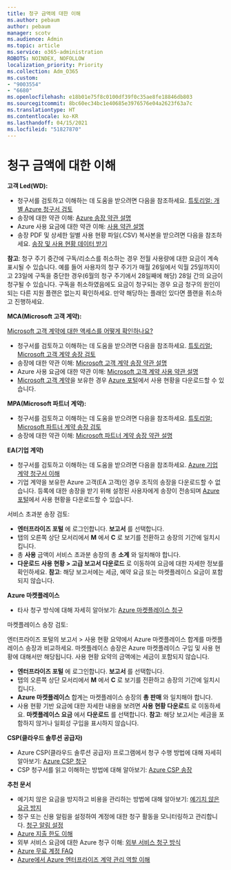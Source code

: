 ```yaml
---
title: 청구 금액에 대한 이해
ms.author: pebaum
author: pebaum
manager: scotv
ms.audience: Admin
ms.topic: article
ms.service: o365-administration
ROBOTS: NOINDEX, NOFOLLOW
localization_priority: Priority
ms.collection: Adm_O365
ms.custom:
- "9003554"
- "6680"
ms.openlocfilehash: e18b01e75f8c0100df39f0c35ae8fe18846db803
ms.sourcegitcommit: 8bc60ec34bc1e40685e3976576e04a2623f63a7c
ms.translationtype: HT
ms.contentlocale: ko-KR
ms.lasthandoff: 04/15/2021
ms.locfileid: "51827870"
---
```

# <a name="understand-billing-amount"></a>청구 금액에 대한 이해

**고객 Led(WD):**

- 청구서를 검토하고 이해하는 데 도움을 받으려면 다음을 참조하세요. [튜토리얼: 개별 Azure 청구서 검토](https://docs.microsoft.com/azure/cost-management-billing/understand/review-individual-bill?WT.mc_id=Portal-Microsoft_Azure_Support)
- 송장에 대한 약관 이해: [Azure 송장 약관 설명](https://docs.microsoft.com/azure/cost-management-billing/understand/understand-invoice?WT.mc_id=Portal-Microsoft_Azure_Support)
- Azure 사용 요금에 대한 약관 이해: [사용 약관 설명](https://docs.microsoft.com/azure/cost-management-billing/understand/understand-usage?WT.mc_id=Portal-Microsoft_Azure_Support)
- 송장 PDF 및 상세한 일별 사용 현황 파일(.CSV) 복사본을 받으려면 다음을 참조하세요. [송장 및 사용 현황 데이터 받기](https://docs.microsoft.com/azure/billing/billing-download-azure-invoice-daily-usage-date?WT.mc_id=Portal-Microsoft_Azure_Support)

**참고**: 청구 주기 중간에 구독/리소스를 취소하는 경우 전월 사용량에 대한 요금이 계속 표시될 수 있습니다. 예를 들어 사용자의 청구 주기가 매월 26일에서 익월 25일까지이고 23일에 구독을 중단한 경우(6월의 청구 주기에서 28일째에 해당) 28일 간의 요금이 청구될 수 있습니다. 구독을 취소하였음에도 요금이 청구되는 경우 요금 청구의 원인이 되는 다른 지원 플랜은 없는지 확인하세요. 만약 해당하는 플래인 있다면 플랜을 취소하고 진행하세요.

**MCA(Microsoft 고객 계약):**

[Microsoft 고객 계약에 대한 액세스를 어떻게 확인하나요?](https://docs.microsoft.com/azure/cost-management-billing/manage/download-azure-invoice-daily-usage-date?WT.mc_id=Portal-Microsoft_Azure_Support#check-access-to-a-microsoft-customer-agreement)

- 청구서를 검토하고 이해하는 데 도움을 받으려면 다음을 참조하세요. [튜토리얼: Microsoft 고객 계약 송장 검토](https://docs.microsoft.com/azure/cost-management-billing/understand/review-customer-agreement-bill?WT.mc_id=Portal-Microsoft_Azure_Support)
- 송장에 대한 약관 이해: [Microsoft 고객 계약 송장 약관 설명](https://docs.microsoft.com/azure/cost-management-billing/understand/mca-understand-your-invoice?WT.mc_id=Portal-Microsoft_Azure_Support)
- Azure 사용 요금에 대한 약관 이해: [Microsoft 고객 계약 사용 약관 설명](https://docs.microsoft.com/azure/cost-management-billing/understand/mca-understand-your-usage?WT.mc_id=Portal-Microsoft_Azure_Support)
- [Microsoft 고객 계약](https://docs.microsoft.com/azure/cost-management-billing/manage/download-azure-invoice-daily-usage-date?WT.mc_id=Portal-Microsoft_Azure_Support#check-access-to-a-microsoft-customer-agreement)을 보유한 경우 [Azure 포털](https://portal.azure.com/)에서 사용 현황을 다운로드할 수 있습니다.

**MPA(Microsoft 파트너 계약):**

- 청구서를 검토하고 이해하는 데 도움을 받으려면 다음을 참조하세요. [튜토리얼: Microsoft 파트너 계약 송장 검토](https://docs.microsoft.com/azure/cost-management-billing/understand/review-partner-agreement-bill?WT.mc_id=Portal-Microsoft_Azure_Support)
- 송장에 대한 약관 이해: [Microsoft 파트너 계약 송장 약관 설명](https://docs.microsoft.com/azure/cost-management-billing/understand/mpa-invoice-terms?WT.mc_id=Portal-Microsoft_Azure_Support)

**EA(기업 계약)**

- 청구서를 검토하고 이해하는 데 도움을 받으려면 다음을 참조하세요. [Azure 기업 계약 청구서 이해](https://docs.microsoft.com/azure/cost-management-billing/understand/review-enterprise-agreement-bill?WT.mc_id=Portal-Microsoft_Azure_Support)
- 기업 계약을 보유한 Azure 고객(EA 고객)인 경우 조직의 송장을 다운로드할 수 없습니다. 등록에 대한 송장을 받기 위해 설정된 사용자에게 송장이 전송되며 [Azure 포털](https://portal.azure.com/)에서 사용 현황을 다운로드할 수 있습니다.

서비스 초과분 송장 검토:

- **엔터프라이즈 포털** 에 로그인합니다. **보고서** 를 선택합니다.
- 탭의 오른쪽 상단 모서리에서 **M** 에서 **C** 로 보기를 전환하고 송장의 기간에 일치시킵니다.
- 총 **사용** 금액이 서비스 초과분 송장의 총 **소계** 와 일치해야 합니다.
- **다운로드 사용 현황 > 고급 보고서 다운로드** 로 이동하여 요금에 대한 자세한 정보를 확인하세요. **참고**: 해당 보고서에는 세금, 예약 요금 또는 마켓플레이스 요금이 포함되지 않습니다.

**Azure 마켓플레이스**

- 타사 청구 방식에 대해 자세히 알아보기: [Azure 마켓플레이스 청구](https://docs.microsoft.com/azure/billing/billing-understand-your-azure-marketplace-charges?WT.mc_id=Portal-Microsoft_Azure_Support)

마켓플레이스 송장 검토:

엔터프라이즈 포털의 보고서 > 사용 현황 요약에서 Azure 마켓플레이스 합계를 마켓플레이스 송장과 비교하세요. 마켓플레이스 송장은 Azure 마켓플레이스 구입 및 사용 현황에 대해서만 해당됩니다. 사용 현황 요약의 금액에는 세금이 포함되지 않습니다.

- **엔터프라이즈 포털** 에 로그인합니다. **보고서** 를 선택합니다.
- 탭의 오른쪽 상단 모서리에서 **M** 에서 **C** 로 보기를 전환하고 송장의 기간에 일치시킵니다.
- **Azure 마켓플레이스** 합계는 마켓플레이스 송장의 **총 판매** 와 일치해야 합니다.
- 사용 현황 기반 요금에 대한 자세한 내용을 보려면 **사용 현황 다운로드** 로 이동하세요. **마켓플레이스 요금** 에서 **다운로드** 를 선택합니다. **참고**: 해당 보고서는 세금을 포함하지 않거나 일회성 구입을 표시하지 않습니다.

**CSP(클라우드 솔루션 공급자)**

- Azure CSP(클라우드 솔루션 공급자) 프로그램에서 청구 수행 방법에 대해 자세히 알아보기: [Azure CSP 청구](https://docs.microsoft.com/azure/cloud-solution-provider/billing/azure-csp-billing-overview?WT.mc_id=Portal-Microsoft_Azure_Support)
- CSP 청구서를 읽고 이해하는 방법에 대해 알아보기: [Azure CSP 송장](https://docs.microsoft.com/azure/cloud-solution-provider/billing/azure-csp-invoice?WT.mc_id=Portal-Microsoft_Azure_Support)

**추천 문서**

- 예기치 않은 요금을 방지하고 비용을 관리하는 방법에 대해 알아보기: [예기치 않은 요금 방지](https://docs.microsoft.com/azure/cost-management-billing/manage/getting-started?WT.mc_id=Portal-Microsoft_Azure_Support)
- 청구 또는 신용 알림을 설정하여 계정에 대한 청구 활동을 모니터링하고 관리합니다. [청구 알림 설정](https://docs.microsoft.com/azure/cost-management-billing/costs/cost-mgt-alerts-monitor-usage-spending?WT.mc_id=Portal-Microsoft_Azure_Support)
- [Azure 지출 한도 이해](https://docs.microsoft.com/azure/cost-management-billing/manage/spending-limit?WT.mc_id=Portal-Microsoft_Azure_Support)
- 외부 서비스 요금에 대한 Azure 청구 이해: [외부 서비스 청구 방식](https://docs.microsoft.com/azure/cost-management-billing/understand/understand-azure-marketplace-charges?WT.mc_id=Portal-Microsoft_Azure_Support)
- [Azure 무료 계정 FAQ](https://azure.microsoft.com/free/free-account-faq/)
- [Azure에서 Azure 엔터프라이즈 계약 관리 역할 이해](https://docs.microsoft.com/azure/cost-management-billing/manage/understand-ea-roles?WT.mc_id=Portal-Microsoft_Azure_Support)